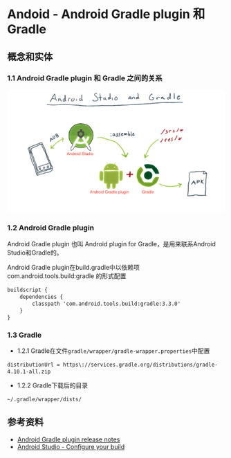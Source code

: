 # Andoid - Android Gradle plugin 和 Gradle

## 概念和实体

### 1.1 Android Gradle plugin 和 Gradle 之间的关系

![](android_gradle_plugin.png)

### 1.2 Android Gradle plugin


Android Gradle plugin 也叫 Android plugin for Gradle，是用来联系Android Studio和Gradle的。

Android Gradle plugin在build.gradle中以依赖项 com.android.tools.build:gradle 的形式配置

```
buildscript {
    dependencies {
        classpath 'com.android.tools.build:gradle:3.3.0'
    }
}
```

### 1.3 Gradle

- 1.2.1 Gradle在文件```gradle/wrapper/gradle-wrapper.properties```中配置

```
distributionUrl = https\://services.gradle.org/distributions/gradle-4.10.1-all.zip
```

- 1.2.2 Gradle下载后的目录

```
~/.gradle/wrapper/dists/
```

## 参考资料

- [Android Gradle plugin release notes](https://developer.android.com/studio/releases/gradle-plugin.html#updating-gradle)
- [Android Studio - Configure your build](https://developer.android.com/studio/build/index.html)
